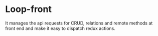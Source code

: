 # Loop-front
It manages the api requests for CRUD, relations and remote methods at front end and make it easy to dispatch redux actions.
